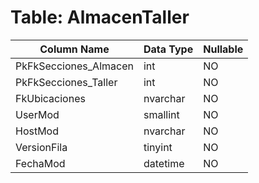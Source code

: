 # Table: AlmacenTaller

| Column Name | Data Type | Nullable |
|-------------|-----------|----------|
| PkFkSecciones_Almacen | int | NO |
| PkFkSecciones_Taller | int | NO |
| FkUbicaciones | nvarchar | NO |
| UserMod | smallint | NO |
| HostMod | nvarchar | NO |
| VersionFila | tinyint | NO |
| FechaMod | datetime | NO |
